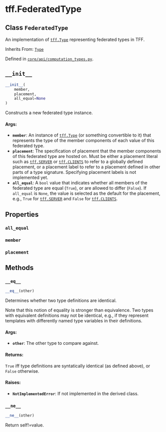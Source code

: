 <div itemscope itemtype="http://developers.google.com/ReferenceObject">
<meta itemprop="name" content="tff.FederatedType" />
<meta itemprop="path" content="Stable" />
<meta itemprop="property" content="all_equal"/>
<meta itemprop="property" content="member"/>
<meta itemprop="property" content="placement"/>
<meta itemprop="property" content="__eq__"/>
<meta itemprop="property" content="__init__"/>
<meta itemprop="property" content="__ne__"/>
</div>

# tff.FederatedType

## Class `FederatedType`

An implementation of <a href="../tff/Type.md"><code>tff.Type</code></a>
representing federated types in TFF.

Inherits From: [`Type`](../tff/Type.md)

Defined in
[`core/api/computation_types.py`](http://github.com/tensorflow/federated/tree/master/tensorflow_federated/python/core/api/computation_types.py).

<!-- Placeholder for "Used in" -->

<h2 id="__init__"><code>__init__</code></h2>

```python
__init__(
    member,
    placement,
    all_equal=None
)
```

Constructs a new federated type instance.

#### Args:

*   <b>`member`</b>: An instance of
    <a href="../tff/Type.md"><code>tff.Type</code></a> (or something convertible
    to it) that represents the type of the member components of each value of
    this federated type.
*   <b>`placement`</b>: The specification of placement that the member
    components of this federated type are hosted on. Must be either a placement
    literal such as <a href="../tff.md#SERVER"><code>tff.SERVER</code></a> or
    <a href="../tff.md#CLIENTS"><code>tff.CLIENTS</code></a> to refer to a
    globally defined placement, or a placement label to refer to a placement
    defined in other parts of a type signature. Specifying placement labels is
    not implemented yet.
*   <b>`all_equal`</b>: A `bool` value that indicates whether all members of the
    federated type are equal (`True`), or are allowed to differ (`False`). If
    `all_equal` is `None`, the value is selected as the default for the
    placement, e.g., `True` for
    <a href="../tff.md#SERVER"><code>tff.SERVER</code></a> and `False` for
    <a href="../tff.md#CLIENTS"><code>tff.CLIENTS</code></a>.

## Properties

<h3 id="all_equal"><code>all_equal</code></h3>

<h3 id="member"><code>member</code></h3>

<h3 id="placement"><code>placement</code></h3>

## Methods

<h3 id="__eq__"><code>__eq__</code></h3>

```python
__eq__(other)
```

Determines whether two type definitions are identical.

Note that this notion of equality is stronger than equivalence. Two types with
equivalent definitions may not be identical, e.g., if they represent templates
with differently named type variables in their definitions.

#### Args:

*   <b>`other`</b>: The other type to compare against.

#### Returns:

`True` iff type definitions are syntatically identical (as defined above), or
`False` otherwise.

#### Raises:

*   <b>`NotImplementedError`</b>: If not implemented in the derived class.

<h3 id="__ne__"><code>__ne__</code></h3>

```python
__ne__(other)
```

Return self!=value.
